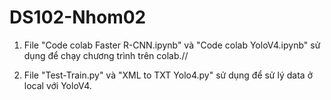 # DS102-Nhom02
1. File "Code colab Faster R-CNN.ipynb" và "Code colab YoloV4.ipynb" sử dụng để chạy chương trình trên colab.//

2. File "Test-Train.py" và "XML to TXT Yolo4.py" sử dụng để sử lý data ở local với YoloV4.
